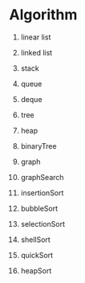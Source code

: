 # Algorithm

1. linear list

2. linked list

3. stack

4. queue

5. deque

6. tree

7. heap

8. binaryTree

9. graph

10. graphSearch

11. insertionSort

12. bubbleSort

13. selectionSort

14. shellSort

15. quickSort

16. heapSort